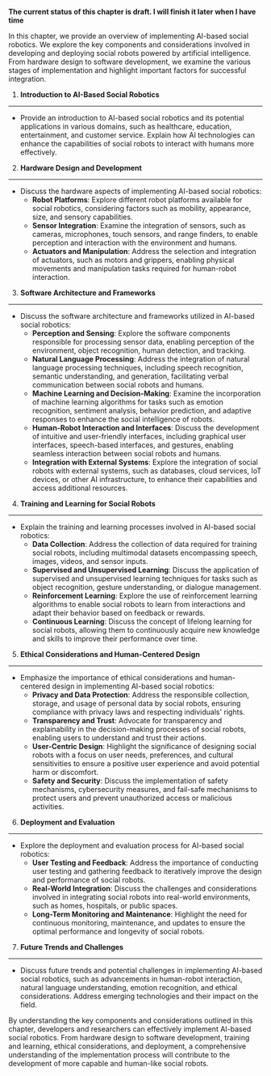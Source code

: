 **The current status of this chapter is draft. I will finish it later when I have time**

In this chapter, we provide an overview of implementing AI-based social robotics. We explore the key components and considerations involved in developing and deploying social robots powered by artificial intelligence. From hardware design to software development, we examine the various stages of implementation and highlight important factors for successful integration.

1. **Introduction to AI-Based Social Robotics**
-----------------------------------------------

* Provide an introduction to AI-based social robotics and its potential applications in various domains, such as healthcare, education, entertainment, and customer service. Explain how AI technologies can enhance the capabilities of social robots to interact with humans more effectively.

2. **Hardware Design and Development**
--------------------------------------

* Discuss the hardware aspects of implementing AI-based social robotics:
  * **Robot Platforms**: Explore different robot platforms available for social robotics, considering factors such as mobility, appearance, size, and sensory capabilities.
  * **Sensor Integration**: Examine the integration of sensors, such as cameras, microphones, touch sensors, and range finders, to enable perception and interaction with the environment and humans.
  * **Actuators and Manipulation**: Address the selection and integration of actuators, such as motors and grippers, enabling physical movements and manipulation tasks required for human-robot interaction.

3. **Software Architecture and Frameworks**
-------------------------------------------

* Discuss the software architecture and frameworks utilized in AI-based social robotics:
  * **Perception and Sensing**: Explore the software components responsible for processing sensor data, enabling perception of the environment, object recognition, human detection, and tracking.
  * **Natural Language Processing**: Address the integration of natural language processing techniques, including speech recognition, semantic understanding, and generation, facilitating verbal communication between social robots and humans.
  * **Machine Learning and Decision-Making**: Examine the incorporation of machine learning algorithms for tasks such as emotion recognition, sentiment analysis, behavior prediction, and adaptive responses to enhance the social intelligence of robots.
  * **Human-Robot Interaction and Interfaces**: Discuss the development of intuitive and user-friendly interfaces, including graphical user interfaces, speech-based interfaces, and gestures, enabling seamless interaction between social robots and humans.
  * **Integration with External Systems**: Explore the integration of social robots with external systems, such as databases, cloud services, IoT devices, or other AI infrastructure, to enhance their capabilities and access additional resources.

4. **Training and Learning for Social Robots**
----------------------------------------------

* Explain the training and learning processes involved in AI-based social robotics:
  * **Data Collection**: Address the collection of data required for training social robots, including multimodal datasets encompassing speech, images, videos, and sensor inputs.
  * **Supervised and Unsupervised Learning**: Discuss the application of supervised and unsupervised learning techniques for tasks such as object recognition, gesture understanding, or dialogue management.
  * **Reinforcement Learning**: Explore the use of reinforcement learning algorithms to enable social robots to learn from interactions and adapt their behavior based on feedback or rewards.
  * **Continuous Learning**: Discuss the concept of lifelong learning for social robots, allowing them to continuously acquire new knowledge and skills to improve their performance over time.

5. **Ethical Considerations and Human-Centered Design**
-------------------------------------------------------

* Emphasize the importance of ethical considerations and human-centered design in implementing AI-based social robotics:
  * **Privacy and Data Protection**: Address the responsible collection, storage, and usage of personal data by social robots, ensuring compliance with privacy laws and respecting individuals' rights.
  * **Transparency and Trust**: Advocate for transparency and explainability in the decision-making processes of social robots, enabling users to understand and trust their actions.
  * **User-Centric Design**: Highlight the significance of designing social robots with a focus on user needs, preferences, and cultural sensitivities to ensure a positive user experience and avoid potential harm or discomfort.
  * **Safety and Security**: Discuss the implementation of safety mechanisms, cybersecurity measures, and fail-safe mechanisms to protect users and prevent unauthorized access or malicious activities.

6. **Deployment and Evaluation**
--------------------------------

* Explore the deployment and evaluation process for AI-based social robotics:
  * **User Testing and Feedback**: Address the importance of conducting user testing and gathering feedback to iteratively improve the design and performance of social robots.
  * **Real-World Integration**: Discuss the challenges and considerations involved in integrating social robots into real-world environments, such as homes, hospitals, or public spaces.
  * **Long-Term Monitoring and Maintenance**: Highlight the need for continuous monitoring, maintenance, and updates to ensure the optimal performance and longevity of social robots.

7. **Future Trends and Challenges**
-----------------------------------

* Discuss future trends and potential challenges in implementing AI-based social robotics, such as advancements in human-robot interaction, natural language understanding, emotion recognition, and ethical considerations. Address emerging technologies and their impact on the field.

By understanding the key components and considerations outlined in this chapter, developers and researchers can effectively implement AI-based social robotics. From hardware design to software development, training and learning, ethical considerations, and deployment, a comprehensive understanding of the implementation process will contribute to the development of more capable and human-like social robots.
